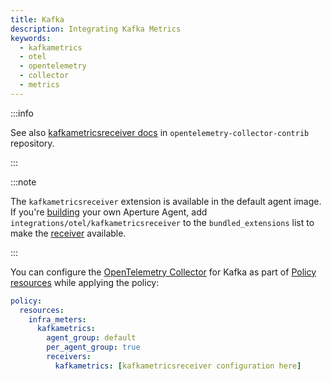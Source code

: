 ```yaml
---
title: Kafka
description: Integrating Kafka Metrics
keywords:
  - kafkametrics
  - otel
  - opentelemetry
  - collector
  - metrics
---
```


:::info

See also [kafkametricsreceiver docs][receiver] in
`opentelemetry-collector-contrib` repository.

:::

:::note

The `kafkametricsreceiver` extension is available in the default agent image. If
you're [building][build] your own Aperture Agent, add
`integrations/otel/kafkametricsreceiver` to the `bundled_extensions` list to
make the [receiver][receiver] available.

:::

You can configure the [OpenTelemetry Collector][opentelemetry-collector] for
Kafka as part of [Policy resources][policy-resources] while applying the policy:

```yaml
policy:
  resources:
    infra_meters:
      kafkametrics:
        agent_group: default
        per_agent_group: true
        receivers:
          kafkametrics: [kafkametricsreceiver configuration here]
```

[build]: /reference/aperturectl/build/agent/agent.md
[receiver]:
  https://github.com/open-telemetry/opentelemetry-collector-contrib/tree/main/receiver/kafkametricsreceiver
[opentelemetry-collector]: /reference/configuration/spec.md#telemetry-collector
[policy-resources]: /reference/configuration/spec.md#resources
